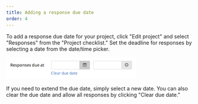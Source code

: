 ```yaml
---
title: Adding a response due date
order: 4
---
```


To add a response due date for your project, click "Edit project" and select "Responses" from the "Project checklist." Set the deadline for responses by selecting a date from the date/time picker.

![set due date](../images/screenshot_due_date.png)

If you need to extend the due date, simply select a new date. You can also clear the due date and allow all responses by clicking "Clear due date."